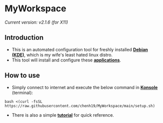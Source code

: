 # MyWorkspace
*Current version: v2.1.6 (for X11)*  

## Introduction

- This is an automated configuration tool for freshly installed [**Debian (KDE)**](https://cdimage.debian.org/debian-cd/current-live/amd64/iso-hybrid/), which is my wife's least hated linux distro.
- This tool will install and configure these [**applications**](https://github.com/chenh19/MyWorkspace/blob/main/list.md).

## How to use

- Simply connect to internet and execute the below command in [**Konsole**](https://konsole.kde.org/) (terminal): 
```
bash <(curl -fsSL https://raw.githubusercontent.com/chenh19/MyWorkspace/main/setup.sh)
```
- There is also a simple [**tutorial**](https://chenh19.github.io/MyWorkspace/) for quick reference.
